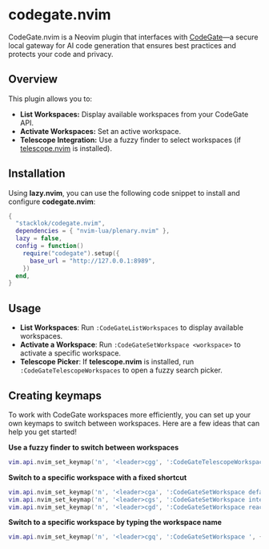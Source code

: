 # codegate.nvim

CodeGate.nvim is a Neovim plugin that interfaces with [CodeGate](https://github.com/stacklok/codegate)—a secure local gateway for AI code generation that ensures best practices and protects your code and privacy.

## Overview

This plugin allows you to:
- **List Workspaces:** Display available workspaces from your CodeGate API.
- **Activate Workspaces:** Set an active workspace.
- **Telescope Integration:** Use a fuzzy finder to select workspaces (if [telescope.nvim](https://github.com/nvim-telescope/telescope.nvim) is installed).

## Installation

Using **lazy.nvim**, you can use the following code snippet to install and configure **codegate.nvim**:

```lua
{
  "stacklok/codegate.nvim",
  dependencies = { "nvim-lua/plenary.nvim" },
  lazy = false,
  config = function()
    require("codegate").setup({
      base_url = "http://127.0.0.1:8989",
    })
  end,
}
```

## Usage

- **List Workspaces**: Run `:CodeGateListWorkspaces` to display available workspaces.
- **Activate a Workspace**: Run `:CodeGateSetWorkspace <workspace>` to activate a specific workspace.
- **Telescope Picker**: If **telescope.nvim** is installed, run `:CodeGateTelescopeWorkspaces` to open a fuzzy search picker.

## Creating keymaps

To work with CodeGate workspaces more efficiently, you can set up your own keymaps to
switch between workspaces. Here are a few ideas that can help you get started!

**Use a fuzzy finder to switch between workspaces**

```lua
vim.api.nvim_set_keymap('n', '<leader>cgg', ':CodeGateTelescopeWorkspaces<CR>', { noremap = true, silent = true })
```

**Switch to a specific workspace with a fixed shortcut**

```lua
vim.api.nvim_set_keymap('n', '<leader>cga', ':CodeGateSetWorkspace default<CR>', { noremap = true, silent = true })
vim.api.nvim_set_keymap('n', '<leader>cgs', ':CodeGateSetWorkspace integration-testing<CR>', { noremap = true, silent = true })
vim.api.nvim_set_keymap('n', '<leader>cgd', ':CodeGateSetWorkspace react-implementation<CR>', { noremap = true, silent = true })
```

**Switch to a specific workspace by typing the workspace name**

```lua
vim.api.nvim_set_keymap('n', '<leader>cgq', ':CodeGateSetWorkspace ', { noremap = true, silent = false }) -- notice `silent = false`
```

